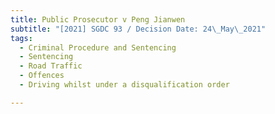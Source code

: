 ```yaml
---
title: Public Prosecutor v Peng Jianwen
subtitle: "[2021] SGDC 93 / Decision Date: 24\_May\_2021"
tags:
  - Criminal Procedure and Sentencing
  - Sentencing
  - Road Traffic
  - Offences
  - Driving whilst under a disqualification order

---
```

